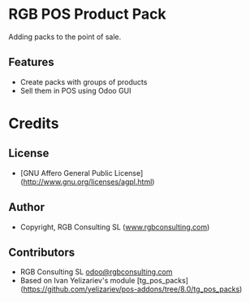 RGB POS Product Pack
====================

Adding packs to the point of sale.

Features
--------

* Create packs with groups of products
* Sell them in POS using Odoo GUI


Credits
=======

License
-------

* [GNU Affero General Public License] (http://www.gnu.org/licenses/agpl.html)

Author
------

* Copyright, RGB Consulting SL (www.rgbconsulting.com)

Contributors
------------

* RGB Consulting SL <odoo@rgbconsulting.com>
* Based on Ivan Yelizariev's module [tg_pos_packs] (https://github.com/yelizariev/pos-addons/tree/8.0/tg_pos_packs)

